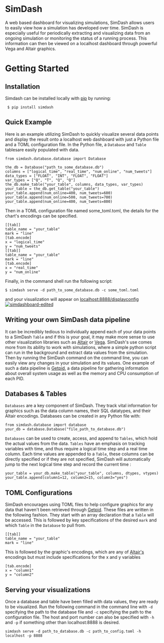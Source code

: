 
# SimDash

A web based dashboard for visualizing simulations, SimDash allows users to easily view how a simulation has developed over time.  SimDash is especially useful for periodically extracting and visualizing data from an ongoing simulation or monitoring the status of a running process.   This information can then be viewed on a localhost dashboard through powerful Vega and Altair graphics.  

# Getting Started
## Installation
Simdash can be installed locally with [pip](https://pip.readthedocs.io/en/stable/installing/) by running:

     $ pip install simdash
     
## Quick Example
Here is an example utilizing SimDash to quickly visualize several data points and display the result onto a localhost web dashboard with just a Python file and a TOML configuration file.
In the Python file, a `Database` and `Table` tablesare easily populated with data.

	from simdash.database.database import Database
	
	the_db = Database("path_to_some_database.db")
	columns = ["logical_time", "real_time", "num_online", "num_tweets"]
	data_types = ["FLOAT", "INT", "FLOAT", "FLOAT"]
	var_types = ["Q", "T", "Q", "Q"]
	the_db.make_table("your_table", columns, data_types, var_types)
	your_table = the_db.get_table("your_table")
	your_table.append(num_online=400, num_tweets=600)
	your_table.append(num_online=500, num_tweets=700)
	your_table.append(num_online=400, num_tweets=800)

Then in a TOML configuration file named some_toml.toml, the details for the chart's encodings can be specified.
	
	[[tab]]
	table_name = "your_table"
	mark = "line"
	[tab.encode]
	x = "logical_time"
	y = "num_tweets"
	[[tab]]
	table_name = "your_table"
	mark = "line"
	[tab.encode]
	x = "real_time"
	y = "num_online"

Finally, in the command shell run the following script:

	$ simdash serve -d path_to_some_database.db -c some_toml.toml

and your visualization will appear on [localhost:8888/displayconfig](localhost:8888/displayconfig)
<a href="https://ibb.co/xHFmVLR"><img src="https://i.ibb.co/KwKNCh3/simdashboard-edited.png" alt="simdashboard-edited" border="0" /></a>

## Writing your own SimDash data pipeline
It can be incredibly tedious to individually append each of your data points to a SimDash `Table` and if this is your goal, it may make more sense to use other visualization libraries such as [Altair](https://github.com/altair-viz/altair) or [Vega](https://github.com/vega/vega).   SimDash's use comes more from its ability to work with simulations, where a simple python script can run in the background and extract data values from the simulation.  Then by running the SimDash command on the command line, you can easily view any changes in your simulation and its values.  One example of such a data pipeline is [Getpid](https://github.com/kh8fb/getpid), a data pipeline for gathering information about overall system usage as well as the memory and CPU consumption of each PID.

## Databases & Tables
`Databases` are a key component of SimDash.  They track vital information for graphics such as the data column names, their SQL datatypes, and their Altair encodings.  Databases can be created in any Python file with: 
	
	from simdash.database import database
	your_db = database.Database("file_path_to_database.db")
  
`Databases` can be used to create, access, and append to `Tables`, which hold the actual values from the data.  `Tables` have an emphasis on tracking variables with time, and thus require a logical time step and a real time column.  Each time values are appended to a `Table`, these columns can be directly specified or if they are not specified, SimDash will automatically jump to the next logical time step and record the current time :

	your_table = your_db.make_table("your_table", columns, dtypes, vtypes)
	your_table.append(column1=12, column2=15, column3="yes")

## TOML Configurations
SimDash encourages using TOML files to help configure graphics for any data that haven't been retrieved through [Getpid](https://github.com/kh8fb/getpid).   These files are written in the following fashion.  They start with an array declaration that a `Table` will be accessed.  This is followed by key specifications of the desired `mark` and which `Table` in the `Database` to pull from.
	
	[[tab]]
	table_name = "your_table"
	mark = "line"

This is followed by the graphic's encodings, which are any of [Altair's](https://altair-viz.github.io/user_guide/encoding.html) encodings but must include specifications for the x and y variables

	[tab.encode]
	x = "column1"
	y = "column2"


## Serving your visualizations
Once a database and table have been filled with data values, they are ready to be visualized.  Run the following command in the command line with `-d` specifying the path to the database file and `-c` specifying the path to the configuration file.   The host and port number can also be specified with `-h` and `-p` if something other than localhost:8888 is desired.

	simdash serve -d path_to_database.db -c path_to_config.toml -h localhost -p 8888  